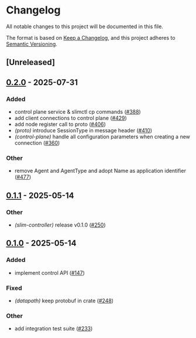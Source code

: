 # Changelog

All notable changes to this project will be documented in this file.

The format is based on [Keep a Changelog](https://keepachangelog.com/en/1.0.0/),
and this project adheres to [Semantic Versioning](https://semver.org/spec/v2.0.0.html).

## [Unreleased]

## [0.2.0](https://github.com/agntcy/slim/compare/slim-controller-v0.1.1...slim-controller-v0.2.0) - 2025-07-31

### Added

- control plane service & slimctl cp commands ([#388](https://github.com/agntcy/slim/pull/388))
- add client connections to control plane ([#429](https://github.com/agntcy/slim/pull/429))
- add node register call to proto ([#406](https://github.com/agntcy/slim/pull/406))
- *(proto)* introduce SessionType in message header ([#410](https://github.com/agntcy/slim/pull/410))
- *(control-plane)* handle all configuration parameters when creating a new connection ([#360](https://github.com/agntcy/slim/pull/360))

### Other

- remove Agent and AgentType and adopt Name as application identifier ([#477](https://github.com/agntcy/slim/pull/477))

## [0.1.1](https://github.com/agntcy/slim/compare/slim-controller-v0.1.0...slim-controller-v0.1.1) - 2025-05-14

### Other

- *(slim-controller)* release v0.1.0 ([#250](https://github.com/agntcy/slim/pull/250))

## [0.1.0](https://github.com/agntcy/slim/releases/tag/slim-controller-v0.1.0) - 2025-05-14

### Added

- implement control API ([#147](https://github.com/agntcy/slim/pull/147))

### Fixed

- *(datapath)* keep protobuf in crate ([#248](https://github.com/agntcy/slim/pull/248))

### Other

- add integration test suite ([#233](https://github.com/agntcy/slim/pull/233))
